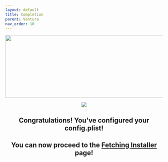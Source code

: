 ```yaml
---
layout: default
title: Completion
parent: Ventura
nav_order: 10
---
```


<p align="center">
  <img width="650" height="200" src="../../../assets/HeaderCongrats.png">
</p>


<p align="center">
  <img src="../../../assets/OpenCoreEFIComplete2.png">
</p>

<h2 align="center">Congratulations! You've configured your config.plist!</h2>

<h2 align="center">You can now proceed to the <a href="../../../infocenter/06-FetchingInstaller/index">Fetching Installer</a> page!</h2>

